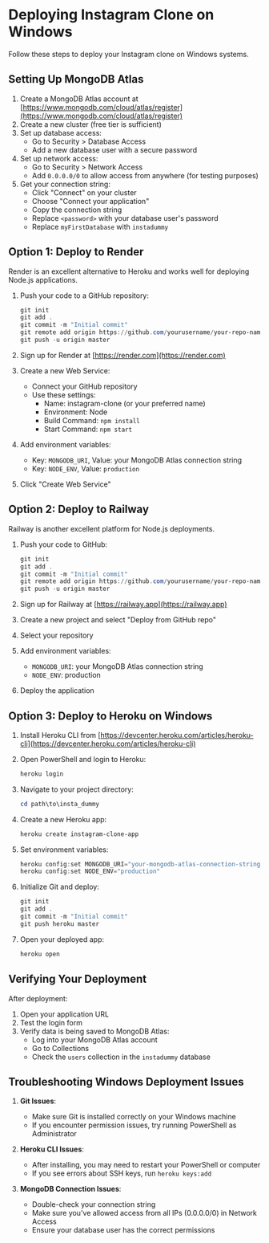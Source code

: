 # Deploying Instagram Clone on Windows

Follow these steps to deploy your Instagram clone on Windows systems.

## Setting Up MongoDB Atlas

1. Create a MongoDB Atlas account at [https://www.mongodb.com/cloud/atlas/register](https://www.mongodb.com/cloud/atlas/register)
2. Create a new cluster (free tier is sufficient)
3. Set up database access:
   - Go to Security > Database Access
   - Add a new database user with a secure password
4. Set up network access:
   - Go to Security > Network Access
   - Add `0.0.0.0/0` to allow access from anywhere (for testing purposes)
5. Get your connection string:
   - Click "Connect" on your cluster
   - Choose "Connect your application"
   - Copy the connection string
   - Replace `<password>` with your database user's password
   - Replace `myFirstDatabase` with `instadummy`

## Option 1: Deploy to Render

Render is an excellent alternative to Heroku and works well for deploying Node.js applications.

1. Push your code to a GitHub repository:
   ```powershell
   git init
   git add .
   git commit -m "Initial commit"
   git remote add origin https://github.com/yourusername/your-repo-name.git
   git push -u origin master
   ```

2. Sign up for Render at [https://render.com](https://render.com)

3. Create a new Web Service:
   - Connect your GitHub repository
   - Use these settings:
     - Name: instagram-clone (or your preferred name)
     - Environment: Node
     - Build Command: `npm install`
     - Start Command: `npm start`
   
4. Add environment variables:
   - Key: `MONGODB_URI`, Value: your MongoDB Atlas connection string
   - Key: `NODE_ENV`, Value: `production`

5. Click "Create Web Service"

## Option 2: Deploy to Railway

Railway is another excellent platform for Node.js deployments.

1. Push your code to GitHub:
   ```powershell
   git init
   git add .
   git commit -m "Initial commit"
   git remote add origin https://github.com/yourusername/your-repo-name.git
   git push -u origin master
   ```

2. Sign up for Railway at [https://railway.app](https://railway.app)

3. Create a new project and select "Deploy from GitHub repo"

4. Select your repository

5. Add environment variables:
   - `MONGODB_URI`: your MongoDB Atlas connection string
   - `NODE_ENV`: production

6. Deploy the application

## Option 3: Deploy to Heroku on Windows

1. Install Heroku CLI from [https://devcenter.heroku.com/articles/heroku-cli](https://devcenter.heroku.com/articles/heroku-cli)

2. Open PowerShell and login to Heroku:
   ```powershell
   heroku login
   ```

3. Navigate to your project directory:
   ```powershell
   cd path\to\insta_dummy
   ```

4. Create a new Heroku app:
   ```powershell
   heroku create instagram-clone-app
   ```

5. Set environment variables:
   ```powershell
   heroku config:set MONGODB_URI="your-mongodb-atlas-connection-string"
   heroku config:set NODE_ENV="production"
   ```

6. Initialize Git and deploy:
   ```powershell
   git init
   git add .
   git commit -m "Initial commit"
   git push heroku master
   ```

7. Open your deployed app:
   ```powershell
   heroku open
   ```

## Verifying Your Deployment

After deployment:
1. Open your application URL
2. Test the login form
3. Verify data is being saved to MongoDB Atlas:
   - Log into your MongoDB Atlas account
   - Go to Collections
   - Check the `users` collection in the `instadummy` database

## Troubleshooting Windows Deployment Issues

1. **Git Issues**:
   - Make sure Git is installed correctly on your Windows machine
   - If you encounter permission issues, try running PowerShell as Administrator

2. **Heroku CLI Issues**:
   - After installing, you may need to restart your PowerShell or computer
   - If you see errors about SSH keys, run `heroku keys:add`

3. **MongoDB Connection Issues**:
   - Double-check your connection string
   - Make sure you've allowed access from all IPs (0.0.0.0/0) in Network Access
   - Ensure your database user has the correct permissions 